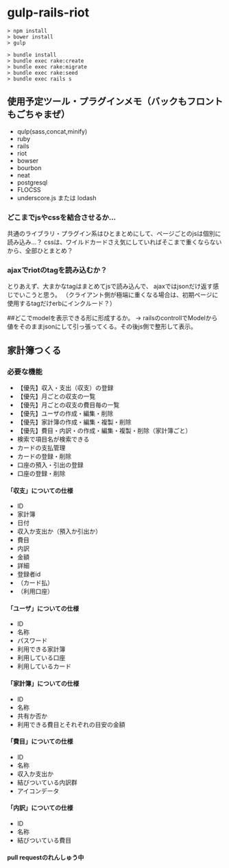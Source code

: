 # gulp-rails-riot

````
> npm install
> bower install
> gulp

> bundle install
> bundle exec rake:create
> bundle exec rake:migrate
> bundle exec rake:seed
> bundle exec rails s
````


## 使用予定ツール・プラグインメモ（バックもフロントもごちゃまぜ）

* qulp(sass,concat,minify)
* ruby
* rails
* riot
* bowser
* bourbon
* neat
* postgresql
* FLOCSS
* underscore.js または lodash

### どこまでjsやcssを結合させるか…

共通のライブラリ・プラグイン系はひとまとめにして、ページごとのjsは個別に読み込み…？
cssは、ワイルドカードさえ気にしていればそこまで重くならないから、全部ひとまとめ？

### ajaxでriotのtagを読み込むか？

とりあえず、大まかなtagはまとめてjsで読み込んで、
ajaxではjsonだけ返す感じでいこうと思う。
（クライアント側が極端に重くなる場合は、初期ページに使用するtagだけerbにインクルード？）

##どこでmodelを表示できる形に形成するか。
→ railsのcontrollでModelから値をそのままjsonにして引っ張ってくる。その後js側で整形して表示。


## 家計簿つくる

### 必要な機能

* 【優先】収入・支出（収支）の登録
* 【優先】月ごとの収支の一覧
* 【優先】月ごとの収支の費目毎の一覧
* 【優先】ユーザの作成・編集・削除
* 【優先】家計簿の作成・編集・複製・削除
* 【優先】費目・内訳・の作成・編集・複製・削除（家計簿ごと）
* 検索で項目名が検索できる
* カードの支払管理
* カードの登録・削除
* 口座の預入・引出の登録
* 口座の登録・削除

#### 「収支」についての仕様

* ID
* 家計簿
* 日付
* 収入か支出か（預入か引出か）
* 費目
* 内訳
* 金額
* 詳細
* 登録者id
* （カード払）
* （利用口座）

#### 「ユーザ」についての仕様

* ID
* 名称
* パスワード
* 利用できる家計簿
* 利用している口座
* 利用しているカード

#### 「家計簿」についての仕様

* ID
* 名称
* 共有か否か
* 利用できる費目とそれぞれの目安の金額

#### 「費目」についての仕様

* ID
* 名称
* 収入か支出か
* 結びついている内訳群
* アイコンデータ

#### 「内訳」についての仕様

* ID
* 名称
* 結びついている費目


#### pull requestのれんしゅう中